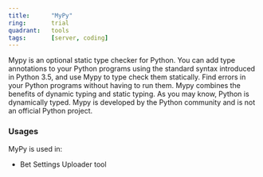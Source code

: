 ```yaml
---
title:      "MyPy"
ring:       trial
quadrant:   tools
tags:       [server, coding]
---
```

Mypy is an optional static type checker for Python. You can add type annotations to your Python programs using the standard syntax introduced in Python 3.5, and use Mypy to type check them statically. Find errors in your Python programs without having to run them. Mypy combines the benefits of dynamic typing and static typing. As you may know, Python is dynamically typed. Mypy is developed by the Python community and is not an official Python project.

### Usages
MyPy is used in:
- Bet Settings Uploader tool
